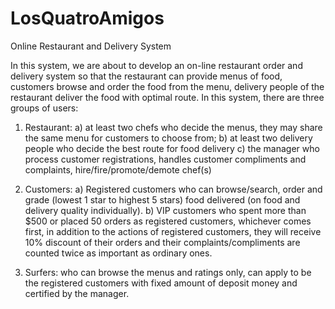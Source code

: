 # LosQuatroAmigos
Online Restaurant and Delivery System

In this system, we are about to develop an on-line restaurant order and delivery system so that
the restaurant can provide menus of food, customers browse and order the food from the menu,
delivery people of the restaurant deliver the food with optimal route.
In this system, there are three groups of users:

1. Restaurant:
a) at least two chefs who decide the menus, they may share the same menu for
customers to choose from;
b) at least two delivery people who decide the best route for food delivery
c) the manager who process customer registrations, handles customer compliments
and complaints, hire/fire/promote/demote chef(s)

2. Customers:
a) Registered customers who can browse/search, order and grade (lowest 1 star to
highest 5 stars) food delivered (on food and delivery quality individually).
b) VIP customers who spent more than $500 or placed 50 orders as registered
customers, whichever comes first, in addition to the actions of registered
customers, they will receive 10% discount of their orders and their
complaints/compliments are counted twice as important as ordinary ones.

3. Surfers: who can browse the menus and ratings only, can apply to be the registered
customers with fixed amount of deposit money and certified by the manager.
